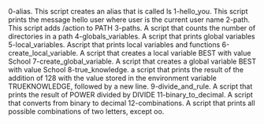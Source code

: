 0-alias. This script creates an alias that is called ls
1-hello_you. This script prints the message hello user where user is the current user name
2-path. This script adds /action to PATH
3-paths. A script that counts the  number of directories in a path
4-globals_variables. A script that prints global variables
5-local_variables. Ascript that prints local variables and functions
6-create_local_variable. A script that creates a local variable BEST with value School
7-create_global_variable. A script that creates a global variable BEST with value School
8-true_knowledge. a script that prints the result of the addition of 128 with the value stored in the environment variable TRUEKNOWLEDGE, followed by a new line.
9-divide_and_rule. A script that prints the result of POWER divided by DIVIDE
11-binary_to_decimal. A script that converts from binary to decimal
12-combinations. A script that prints all possible combinations of two letters, except oo.
